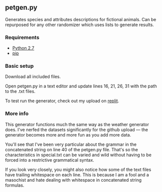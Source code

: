 ## petgen.py
Generates species and attributes descriptions for fictional animals. Can be repurposed for any other randomizer which uses lists to generate results.

### Requirements
  - [Python 2.7](https://www.python.org/downloads/release/python-2710/)
  - [pip](https://pypi.org/project/pip/) 

### Basic setup
Download all included files. 

Open petgen.py in a text editor and update lines 16, 21, 26, 31 with the path to the .txt files.

To test run the generator, check out my upload on [replit](https://repl.it/@vuhlkantra/petgen).

### More info
This generator functions much the same way as the weather generator does. I've nerfed the datasets significantly for the github upload — the generator becomes more and more fun as you add more data.

You'll see that I've been very particular about the grammar in the concatenated string on line 40 of the petgen.py file. That's so the characteristics in special.txt can be varied and wild without having to be forced into a restrictive grammatical syntax.

If you look very closely, you might also notice how some of the text files have trailing whitespace on each line. This is because I am a fool and a masochist and hate dealing with whitespace in concatenated string formulas.
